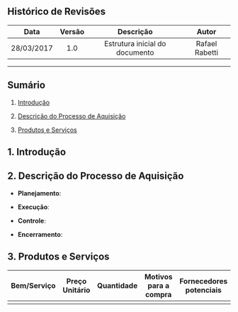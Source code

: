 ## Histórico de Revisões

| Data | Versão | Descrição | Autor |
|:----:|:------:|:---------:|:-----:|
|28/03/2017|1.0|Estrutura inicial do documento|Rafael Rabetti|

***

## Sumário

1. [Introdução](#1-introdução)

2. [Descrição do Processo de Aquisição](#2-descrição-do-processo-de-aquisição)

3. [Produtos e Serviços](#3-produtos-e-serviços)

## 1. Introdução


## 2. Descrição do Processo de Aquisição

* **Planejamento**:

* **Execução**:

* **Controle**:

* **Encerramento**:

## 3. Produtos e Serviços

|Bem/Serviço|Preço Unitário|Quantidade|Motivos para a compra|Fornecedores potenciais|Orçamento|
|-----|-----|-----|-----|------|-------|
|||||||
